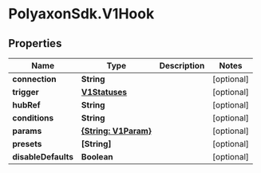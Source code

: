 # PolyaxonSdk.V1Hook

## Properties

Name | Type | Description | Notes
------------ | ------------- | ------------- | -------------
**connection** | **String** |  | [optional] 
**trigger** | [**V1Statuses**](V1Statuses.md) |  | [optional] 
**hubRef** | **String** |  | [optional] 
**conditions** | **String** |  | [optional] 
**params** | [**{String: V1Param}**](V1Param.md) |  | [optional] 
**presets** | **[String]** |  | [optional] 
**disableDefaults** | **Boolean** |  | [optional] 


